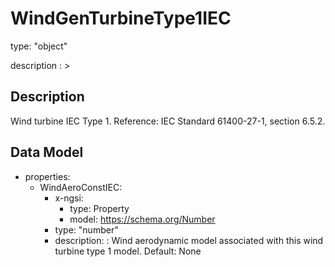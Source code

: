 # WindGenTurbineType1IEC
type: "object"
description : >
## Description
Wind turbine IEC Type 1.  Reference: IEC Standard 61400-27-1, section 6.5.2.

## Data Model
  - properties:
    - WindAeroConstIEC:
      - x-ngsi:
        - type: Property
        - model: https://schema.org/Number
      - type: "number"
      - description: : Wind aerodynamic model associated with this wind turbine type 1 model. Default: None
